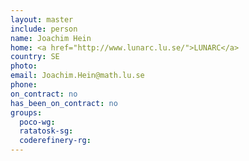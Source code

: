 ```yaml
---
layout: master
include: person
name: Joachim Hein
home: <a href="http://www.lunarc.lu.se/">LUNARC</a>
country: SE
photo:
email: Joachim.Hein@math.lu.se
phone:
on_contract: no
has_been_on_contract: no
groups:
  poco-wg:
  ratatosk-sg:
  coderefinery-rg:
---
```

